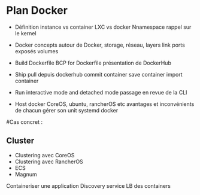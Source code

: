 # Plan Docker

* Définition
instance vs container
LXC vs docker
Nnamespace
rappel sur le kernel

* Docker
concepts autour de Docker, storage, réseau, layers
link
ports exposés
volumes

* Build
Dockerfile
BCP for Dockerfile
présentation de DockerHub

* Ship
pull depuis dockerhub
commit container
save container
import container

* Run
interactive mode and detached mode
passage en revue de la CLI

* Host docker
CoreOS, ubuntu, rancherOS etc
avantages et inconvénients de chacun
gérer son unit systemd docker

#Cas concret :

## Cluster
* Clustering avec CoreOS
* Clustering avec RancherOS
* ECS
* Magnum

Containeriser une application
Discovery service
LB des containers
